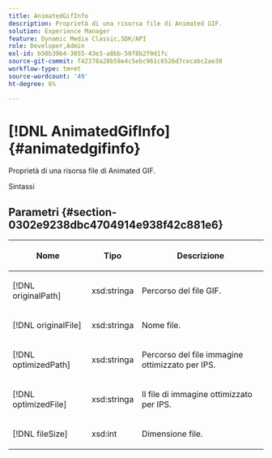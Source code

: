 ```yaml
---
title: AnimatedGifInfo
description: Proprietà di una risorsa file di Animated GIF.
solution: Experience Manager
feature: Dynamic Media Classic,SDK/API
role: Developer,Admin
exl-id: b50b39b4-3055-43e3-a8bb-50f8b2f0d1fc
source-git-commit: f42378a20b58e4c5ebc961c6526d7cecabc2ae38
workflow-type: tm+mt
source-wordcount: '49'
ht-degree: 6%

---
```


# [!DNL AnimatedGifInfo]{#animatedgifinfo}

Proprietà di una risorsa file di Animated GIF.

Sintassi

## Parametri {#section-0302e9238dbc4704914e938f42c881e6}

<table id="table_F6A0DBA37F704C2097C617A0A6767566"> 
 <thead> 
  <tr> 
   <th colname="col1" class="entry"> <p>Nome </p> </th> 
   <th colname="col2" class="entry"> <p>Tipo </p> </th> 
   <th colname="col3" class="entry"> <p>Descrizione </p> </th> 
  </tr> 
 </thead>
 <tbody> 
  <tr> 
   <td colname="col1"> <p><span class="codeph"> <span class="varname"> [!DNL originalPath]</span> </span> </p> </td> 
   <td colname="col2"> <p><span class="codeph"> xsd:stringa</span> </p> </td> 
   <td colname="col3"> <p>Percorso del file GIF. </p> </td> 
  </tr> 
  <tr> 
   <td colname="col1"> <p><span class="codeph"> <span class="varname"> [!DNL originalFile]</span> </span> </p> </td> 
   <td colname="col2"> <p><span class="codeph"> xsd:stringa</span> </p> </td> 
   <td colname="col3"> <p>Nome file. </p> </td> 
  </tr> 
  <tr> 
   <td colname="col1"> <p><span class="codeph"><span class="varname"> [!DNL optimizedPath]</span></span> </p> </td> 
   <td colname="col2"> <p><span class="codeph"> xsd:stringa</span> </p> </td> 
   <td colname="col3"> <p>Percorso del file immagine ottimizzato per IPS. </p> </td> 
  </tr> 
  <tr> 
   <td colname="col1"> <p><span class="codeph"><span class="varname"> [!DNL optimizedFile]</span></span> </p> </td> 
   <td colname="col2"> <p><span class="codeph"> xsd:stringa</span> </p> </td> 
   <td colname="col3"> <p>Il file di immagine ottimizzato per IPS. </p> </td> 
  </tr> 
  <tr> 
   <td colname="col1"> <p><span class="codeph"> <span class="varname"> [!DNL fileSize]</span> </span> </p> </td> 
   <td colname="col2"> <p><span class="codeph"> xsd:int</span> </p> </td> 
   <td colname="col3"> <p>Dimensione file. </p> </td> 
  </tr> 
 </tbody> 
</table>
